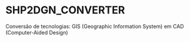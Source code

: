 # SHP2DGN_CONVERTER
Conversão de tecnologias: GIS (Geographic Information System) em CAD (Computer-Aided Design)
